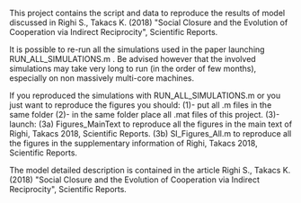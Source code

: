 This project contains the script and data to reproduce the results of model discussed in Righi S., Takacs K. (2018) "Social Closure and the Evolution of Cooperation via Indirect Reciprocity", Scientific Reports.

It is possible to re-run all the simulations used in the paper launching RUN_ALL_SIMULATIONS.m . Be advised however that the involved simulations may take very long to run (in the order of few months), especially on non massively multi-core machines. 

If you reproduced the simulations with RUN_ALL_SIMULATIONS.m or you just want to reproduce the figures you should:
(1)- put all .m files in the same folder
(2)- in the same folder place all .mat files of this project.
(3)- launch:
	(3a) Figures_MainText to reproduce all the figures in the main text of  Righi, Takacs 2018, Scientific Reports.
	(3b) SI_Figures_All.m to reproduce all the figures in the supplementary information of  Righi, Takacs 2018, Scientific Reports.

The model detailed description is contained in the article Righi S., Takacs K. (2018) "Social Closure and the Evolution of Cooperation via Indirect Reciprocity", Scientific Reports.
